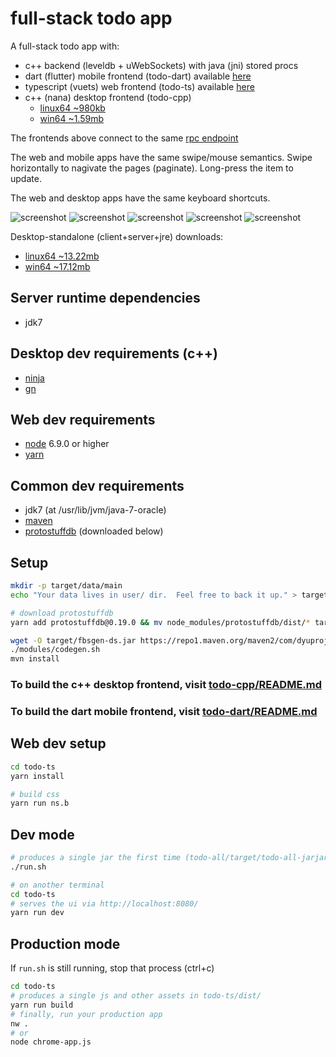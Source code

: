 # full-stack todo app

A full-stack todo app with:
- c++ backend (leveldb + uWebSockets) with java (jni) stored procs
- dart (flutter) mobile frontend (todo-dart) available [here](https://play.google.com/store/apps/details?id=com.dyuproject.todo)
- typescript (vuets) web frontend (todo-ts) available [here](https://apps.dyuproject.com/todo/)
- c++ (nana) desktop frontend (todo-cpp)
  - [linux64 ~980kb](https://unpkg.com/pdb-todo@0.5.1/bin/todo-desktop-client-linux-x64.tar.gz)
  - [win64 ~1.59mb](https://unpkg.com/pdb-todo@0.5.1/bin/todo-desktop-client-win-x64.zip)

The frontends above connect to the same [rpc endpoint](https://todo.dyuproject.com)

The web and mobile apps have the same swipe/mouse semantics.
Swipe horizontally to nagivate the pages (paginate).
Long-press the item to update.

The web and desktop apps have the same keyboard shortcuts.

![screenshot](https://github.com/protostuffdb-examples/todo/raw/master/screencast.gif)
![screenshot](https://github.com/protostuffdb-examples/todo/raw/master/screenie-win10.png)
![screenshot](https://github.com/protostuffdb-examples/todo/raw/master/screenie-lubuntu.png)
![screenshot](https://github.com/protostuffdb-examples/todo/raw/master/screenie-ubuntu.png)
![screenshot](https://github.com/protostuffdb-examples/todo/raw/master/screenie-win8.png)

Desktop-standalone (client+server+jre) downloads:
 - [linux64 ~13.22mb](https://unpkg.com/pdb-todo@0.5.0/bin/todo-desktop-standalone-linux-x64.tar.gz)
 - [win64 ~17.12mb](https://unpkg.com/pdb-todo@0.5.0/bin/todo-desktop-standalone-win-x64.zip)

## Server runtime dependencies
- jdk7

## Desktop dev requirements (c++)
- [ninja](https://ninja-build.org/)
- [gn](https://refi64.com/gn-builds/)

## Web dev requirements
- [node](https://nodejs.org/en/download/) 6.9.0 or higher
- [yarn](https://yarnpkg.com/en/)

## Common dev requirements
- jdk7 (at /usr/lib/jvm/java-7-oracle)
- [maven](https://maven.apache.org/download.cgi)
- [protostuffdb](https://gitlab.com/dyu/protostuffdb) (downloaded below)

## Setup
```sh
mkdir -p target/data/main
echo "Your data lives in user/ dir.  Feel free to back it up." > target/data/main/README.txt

# download protostuffdb
yarn add protostuffdb@0.19.0 && mv node_modules/protostuffdb/dist/* target/ && rm -f package.json yarn.lock && rm -r node_modules

wget -O target/fbsgen-ds.jar https://repo1.maven.org/maven2/com/dyuproject/fbsgen/ds/fbsgen-ds-fatjar/1.0.17/fbsgen-ds-fatjar-1.0.17.jar
./modules/codegen.sh
mvn install
```

### To build the c++ desktop frontend, visit [todo-cpp/README.md](todo-cpp/README.md)

### To build the dart mobile frontend, visit [todo-dart/README.md](todo-dart/README.md)

## Web dev setup
```sh
cd todo-ts
yarn install

# build css
yarn run ns.b
```

## Dev mode
```sh
# produces a single jar the first time (todo-all/target/todo-all-jarjar.jar)
./run.sh

# on another terminal
cd todo-ts
# serves the ui via http://localhost:8080/
yarn run dev
```

## Production mode
If ```run.sh``` is still running, stop that process (ctrl+c)
```sh
cd todo-ts
# produces a single js and other assets in todo-ts/dist/
yarn run build
# finally, run your production app
nw .
# or
node chrome-app.js
```


